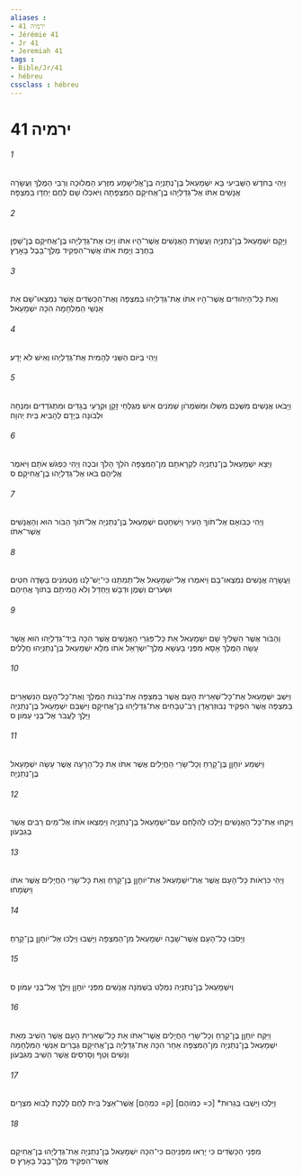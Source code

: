 ```yaml
---
aliases : 
- ירמיה 41
- Jérémie 41
- Jr 41
- Jeremiah 41
tags : 
- Bible/Jr/41
- hébreu
cssclass : hébreu
---
```


# ירמיה 41

###### 1
וַיְהִי בַּחֹדֶשׁ הַשְּׁבִיעִי בָּא יִשְׁמָעֵאל בֶּן־נְתַנְיָה בֶן־אֱלִישָׁמָע מִזֶּרַע הַמְּלוּכָה וְרַבֵּי הַמֶּלֶךְ וַעֲשָׂרָה אֲנָשִׁים אִתֹּו אֶל־גְּדַלְיָהוּ בֶן־אֲחִיקָם הַמִּצְפָּתָה וַיֹּאכְלוּ שָׁם לֶחֶם יַחְדָּו בַּמִּצְפָּה׃
###### 2
וַיָּקָם יִשְׁמָעֵאל בֶּן־נְתַנְיָה וַעֲשֶׂרֶת הָאֲנָשִׁים אֲשֶׁר־הָיוּ אִתֹּו וַיַּכּוּ אֶת־גְּדַלְיָהוּ בֶן־אֲחִיקָם בֶּן־שָׁפָן בַּחֶרֶב וַיָּמֶת אֹתֹו אֲשֶׁר־הִפְקִיד מֶלֶךְ־בָּבֶל בָּאָרֶץ׃
###### 3
וְאֵת כָּל־הַיְּהוּדִים אֲשֶׁר־הָיוּ אִתֹּו אֶת־גְּדַלְיָהוּ בַּמִּצְפָּה וְאֶת־הַכַּשְׂדִּים אֲשֶׁר נִמְצְאוּ־שָׁם אֵת אַנְשֵׁי הַמִּלְחָמָה הִכָּה יִשְׁמָעֵאל׃
###### 4
וַיְהִי בַּיֹּום הַשֵּׁנִי לְהָמִית אֶת־גְּדַלְיָהוּ וְאִישׁ לֹא יָדָע׃
###### 5
וַיָּבֹאוּ אֲנָשִׁים מִשְּׁכֶם מִשִּׁלֹו וּמִשֹּׁמְרֹון שְׁמֹנִים אִישׁ מְגֻלְּחֵי זָקָן וּקְרֻעֵי בְגָדִים וּמִתְגֹּדְדִים וּמִנְחָה וּלְבֹונָה בְּיָדָם לְהָבִיא בֵּית יְהוָה׃
###### 6
וַיֵּצֵא יִשְׁמָעֵאל בֶּן־נְתַנְיָה לִקְרָאתָם מִן־הַמִּצְפָּה הֹלֵךְ הָלֹךְ וּבֹכֶה וַיְהִי כִּפְגֹשׁ אֹתָם וַיֹּאמֶר אֲלֵיהֶם בֹּאוּ אֶל־גְּדַלְיָהוּ בֶן־אֲחִיקָם׃ ס
###### 7
וַיְהִי כְּבֹואָם אֶל־תֹּוךְ הָעִיר וַיִּשְׁחָטֵם יִשְׁמָעֵאל בֶּן־נְתַנְיָה אֶל־תֹּוךְ הַבֹּור הוּא וְהָאֲנָשִׁים אֲשֶׁר־אִתֹּו׃
###### 8
וַעֲשָׂרָה אֲנָשִׁים נִמְצְאוּ־בָם וַיֹּאמְרוּ אֶל־יִשְׁמָעֵאל אַל־תְּמִתֵנוּ כִּי־יֶשׁ־לָנוּ מַטְמֹנִים בַּשָּׂדֶה חִטִּים וּשְׂעֹרִים וְשֶׁמֶן וּדְבָשׁ וַיֶּחְדַּל וְלֹא הֱמִיתָם בְּתֹוךְ אֲחֵיהֶם׃
###### 9
וְהַבֹּור אֲשֶׁר הִשְׁלִיךְ שָׁם יִשְׁמָעֵאל אֵת כָּל־פִּגְרֵי הָאֲנָשִׁים אֲשֶׁר הִכָּה בְּיַד־גְּדַלְיָהוּ הוּא אֲשֶׁר עָשָׂה הַמֶּלֶךְ אָסָא מִפְּנֵי בַּעְשָׁא מֶלֶךְ־יִשְׂרָאֵל אֹתֹו מִלֵּא יִשְׁמָעֵאל בֶּן־נְתַנְיָהוּ חֲלָלִים׃
###### 10
וַיִּשְׁבְּ יִשְׁמָעֵאל אֶת־כָּל־שְׁאֵרִית הָעָם אֲשֶׁר בַּמִּצְפָּה אֶת־בְּנֹות הַמֶּלֶךְ וְאֶת־כָּל־הָעָם הַנִּשְׁאָרִים בַּמִּצְפָּה אֲשֶׁר הִפְקִיד נְבוּזַרְאֲדָן רַב־טַבָּחִים אֶת־גְּדַלְיָהוּ בֶּן־אֲחִיקָם וַיִּשְׁבֵּם יִשְׁמָעֵאל בֶּן־נְתַנְיָה וַיֵּלֶךְ לַעֲבֹר אֶל־בְּנֵי עַמֹּון׃ ס
###### 11
וַיִּשְׁמַע יֹוחָןָן בֶּן־קָרֵחַ וְכָל־שָׂרֵי הַחֲיָלִים אֲשֶׁר אִתֹּו אֵת כָּל־הָרָעָה אֲשֶׁר עָשָׂה יִשְׁמָעֵאל בֶּן־נְתַנְיָה׃
###### 12
וַיִּקְחוּ אֶת־כָּל־הָאֲנָשִׁים וַיֵּלְכוּ לְהִלָּחֵם עִם־יִשְׁמָעֵאל בֶּן־נְתַנְיָה וַיִּמְצְאוּ אֹתֹו אֶל־מַיִם רַבִּים אֲשֶׁר בְּגִבְעֹון׃
###### 13
וַיְהִי כִּרְאֹות כָּל־הָעָם אֲשֶׁר אֶת־יִשְׁמָעֵאל אֶת־יֹוחָןָן בֶּן־קָרֵחַ וְאֵת כָּל־שָׂרֵי הַחֲיָלִים אֲשֶׁר אִתֹּו וַיִּשְׂמָחוּ׃
###### 14
וַיָּסֹבּוּ כָּל־הָעָם אֲשֶׁר־שָׁבָה יִשְׁמָעֵאל מִן־הַמִּצְפָּה וַיָּשֻׁבוּ וַיֵּלְכוּ אֶל־יֹוחָןָן בֶּן־קָרֵחַ׃
###### 15
וְיִשְׁמָעֵאל בֶּן־נְתַנְיָה נִמְלַט בִּשְׁמֹנָה אֲנָשִׁים מִפְּנֵי יֹוחָןָן וַיֵּלֶךְ אֶל־בְּנֵי עַמֹּון׃ ס
###### 16
וַיִּקַּח יֹוחָןָן בֶּן־קָרֵחַ וְכָל־שָׂרֵי הַחֲיָלִים אֲשֶׁר־אִתֹּו אֵת כָּל־שְׁאֵרִית הָעָם אֲשֶׁר הֵשִׁיב מֵאֵת יִשְׁמָעֵאל בֶּן־נְתַנְיָה מִן־הַמִּצְפָּה אַחַר הִכָּה אֶת־גְּדַלְיָה בֶּן־אֲחִיקָם גְּבָרִים אַנְשֵׁי הַמִּלְחָמָה וְנָשִׁים וְטַף וְסָרִסִים אֲשֶׁר הֵשִׁיב מִגִּבְעֹון׃
###### 17
וַיֵּלְכוּ וַיֵּשְׁבוּ בְּגֵרוּת* [כ= כְמֹוהֶם] [ק= כִּמְהָם] אֲשֶׁר־אֵצֶל בֵּית לָחֶם לָלֶכֶת לָבֹוא מִצְרָיִם׃
###### 18
מִפְּנֵי הַכַּשְׂדִּים כִּי יָרְאוּ מִפְּנֵיהֶם כִּי־הִכָּה יִשְׁמָעֵאל בֶּן־נְתַנְיָה אֶת־גְּדַלְיָהוּ בֶּן־אֲחִיקָם אֲשֶׁר־הִפְקִיד מֶלֶךְ־בָּבֶל בָּאָרֶץ׃ ס
